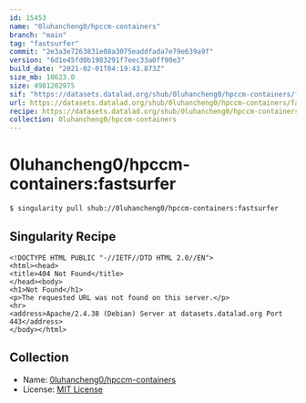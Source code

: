 ```yaml
---
id: 15453
name: "0luhancheng0/hpccm-containers"
branch: "main"
tag: "fastsurfer"
commit: "2e3a3e7263831e08a3075eaddfada7e79e639a9f"
version: "6d1e45fd0b1983291f7eec33a0ff90e3"
build_date: "2021-02-01T04:19:43.873Z"
size_mb: 10623.0
size: 4981202975
sif: "https://datasets.datalad.org/shub/0luhancheng0/hpccm-containers/fastsurfer/2021-02-01-2e3a3e72-6d1e45fd/6d1e45fd0b1983291f7eec33a0ff90e3.sif"
url: https://datasets.datalad.org/shub/0luhancheng0/hpccm-containers/fastsurfer/2021-02-01-2e3a3e72-6d1e45fd/
recipe: https://datasets.datalad.org/shub/0luhancheng0/hpccm-containers/fastsurfer/2021-02-01-2e3a3e72-6d1e45fd/Singularity
collection: 0luhancheng0/hpccm-containers
---
```


# 0luhancheng0/hpccm-containers:fastsurfer

```bash
$ singularity pull shub://0luhancheng0/hpccm-containers:fastsurfer
```

## Singularity Recipe

```singularity
<!DOCTYPE HTML PUBLIC "-//IETF//DTD HTML 2.0//EN">
<html><head>
<title>404 Not Found</title>
</head><body>
<h1>Not Found</h1>
<p>The requested URL was not found on this server.</p>
<hr>
<address>Apache/2.4.38 (Debian) Server at datasets.datalad.org Port 443</address>
</body></html>
```

## Collection

 - Name: [0luhancheng0/hpccm-containers](https://github.com/0luhancheng0/hpccm-containers)
 - License: [MIT License](https://api.github.com/licenses/mit)

